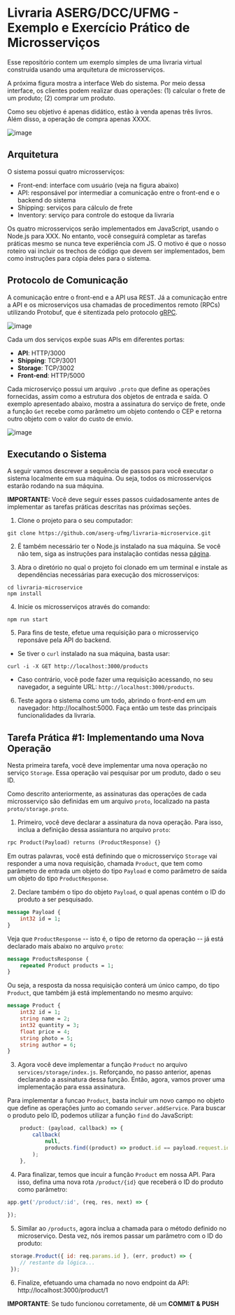 # Livraria ASERG/DCC/UFMG - Exemplo e Exercício Prático de Microsserviços

Esse repositório contem um exemplo simples de uma livraria virtual construída usando uma arquitetura de microsserviços.

A próxima figura mostra a interface Web do sistema. Por meio dessa interface, os clientes podem realizar duas operações: (1) calcular o frete de um produto; (2) comprar um produto.

Como seu objetivo é apenas didático, estão à venda apenas três livros. Além disso, a operação de compra apenas XXXX.

![image](https://user-images.githubusercontent.com/7620947/107418954-07c85280-6af6-11eb-8cab-64efe548401a.png)


## Arquitetura

O sistema possui quatro microsserviços: 

* Front-end: interface com usuário (veja na figura abaixo)
* API: responsável por intermediar a comunicação entre o front-end e o backend do sistema
* Shipping: serviços para cálculo de frete
* Inventory: serviço para controle do estoque da livraria  

Os quatro microsserviços serão implementados em JavaScript, usando o Node.js para XXX. No entanto, você conseguirá completar as tarefas práticas mesmo se nunca teve experiência com JS. O motivo é que o nosso roteiro vai incluir os trechos de código que devem ser implementados, bem como instruções para cópia deles para o sistema.

## Protocolo de Comunicação

A comunicação entre o front-end e a API usa REST. Já a comunicação entre a API e os microserviços usa chamadas de procedimentos remoto (RPCs) utilizando Protobuf, que é sitentizada pelo protocolo [gRPC](https://grpc.io/). 

![image](https://user-images.githubusercontent.com/7620947/108298485-cbdb6000-717b-11eb-9d3e-257a08b597bf.png)

Cada um dos serviços expõe suas APIs em diferentes portas:

- **API**: HTTP/3000
- **Shipping**: TCP/3001
- **Storage**: TCP/3002
- **Front-end**: HTTP/5000

Cada microserviço possui um arquivo `.proto` que define as operações fornecidas, assim como a estrutura dos objetos de entrada e saída. O exemplo apresentado abaixo, mostra a assinatura do serviço de frete, onde a função `Get` recebe como parâmetro um objeto contendo o CEP e retorna outro objeto com o valor do custo de envio.

![image](https://user-images.githubusercontent.com/7620947/108301755-6a1df480-7181-11eb-9112-c65a0efd5602.png)


## Executando o Sistema

A seguir vamos descrever a sequência de passos para você executar o sistema localmente em sua máquina. Ou seja, todos os microsserviços estarão rodando na sua máquina.

**IMPORTANTE:** Você deve seguir esses passos cuidadosamente antes de implementar as tarefas práticas descritas nas próximas seções.

1. Clone o projeto para o seu computador:

```
git clone https://github.com/aserg-ufmg/livraria-microservice.git
```


2. É também necessário ter o Node.js instalado na sua máquina. Se você não tem, siga as instruções para instalação contidas nessa [página](https://nodejs.org/en/download/).


3. Abra o diretório no qual o projeto foi clonado em um terminal e instale as dependências necessárias para execução dos microsserviços:

```
cd livraria-microservice
npm install
```

4. Inicie os microsserviços através do comando:

```
npm run start
```

5.  Para fins de teste, efetue uma requisição para o microsserviço reponsáve pela API do backend.
 
* Se tiver o `curl` instalado na sua máquina, basta usar:

```
curl -i -X GET http://localhost:3000/products
```

* Caso contrário, você pode fazer uma requisição acessando, no seu navegador, a seguinte URL: `http://localhost:3000/products`.


6. Teste agora o sistema como um todo, abrindo o front-end em um navegador: http://localhost:5000. Faça então um teste das principais funcionalidades da livraria.
 
 
## Tarefa Prática #1: Implementando uma Nova Operação

Nesta primeira tarefa, você deve implementar uma nova operação no serviço `Storage`. Essa operação vai pesquisar por um produto, dado o seu ID.

Como descrito anteriormente, as assinaturas das operações de cada microsserviço são definidas em um arquivo `proto`, localizado na pasta `proto/storage.proto`. 

1. Primeiro, você deve declarar a assinatura da nova operação. Para isso, inclua a definição dessa assiantura no arquivo `proto`:

```proto
rpc Product(Payload) returns (ProductResponse) {}
```

Em outras palavras, você está definindo que o microsserviço `Storage` vai responder a uma nova requisição, chamada `Product`, que tem como parâmetro de entrada um objeto do tipo `Payload` e como parâmetro de saída um objeto do tipo `ProductResponse`. 

2. Declare também o tipo do objeto `Payload`, o qual apenas contém o ID do produto a ser pesquisado.

```proto
message Payload {
    int32 id = 1;
}
```
Veja que `ProductResponse` -- isto é, o tipo de retorno da operação -- já está declarado mais abaixo no arquivo `proto`:

```proto
message ProductsResponse {
    repeated Product products = 1;
}
```

Ou seja, a resposta da nossa requisição conterá um único campo, do tipo `Product`, que também já está implementando no mesmo arquivo:

```proto
message Product {
    int32 id = 1;
    string name = 2;
    int32 quantity = 3;
    float price = 4;
    string photo = 5;
    string author = 6;
}
```

3. Agora você deve implementar a função `Product` no arquivo `services/storage/index.js`. Reforçando, no passo anterior, apenas declarando a assinatura dessa função. Então, agora, vamos prover uma implementação para essa assinatura.
 
Para implementar a funcao `Product`, basta incluir um novo campo no objeto que define as operações junto ao comando `server.addService`. Para buscar o produto pelo ID, podemos utilizar a função `find` do JavaScript:

```js
    product: (payload, callback) => {
        callback(
            null,
            products.find((product) => product.id == payload.request.id)
        );
    },
```

4. Para finalizar, temos que incuir a função `Product` em nossa API. Para isso, defina uma nova rota `/product/{id}` que receberá o ID do produto como parâmetro:

```js
app.get('/product/:id', (req, res, next) => {
    
});
```

5. Similar ao `/products`, agora inclua a chamada para o método definido no microserviço. Desta vez, nós iremos passar um parâmetro com o ID do produto:

```js
 storage.Product({ id: req.params.id }, (err, product) => {
    // restante da lógica... 
 });
```

6. Finalize, efetuando uma chamada no novo endpoint da API: http://localhost:3000/product/1

**IMPORTANTE**: Se tudo funcionou corretamente, dê um **COMMIT & PUSH**
